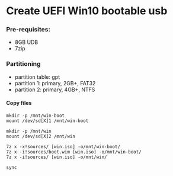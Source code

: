 # Create UEFI Win10 bootable usb

### Pre-requisites:
   * 8GB UDB
   * 7zip

### Partitioning
   * partition table: gpt
   * partition 1: primary, 2GB+, FAT32
   * partition 2: primary, 4GB+, NTFS


#### Copy files

```
mkdir -p /mnt/win-boot
mount /dev/sd[X]1 /mnt/win-boot

mkdir -p /mnt/win
mount /dev/sd[X]2 /mnt/win

7z x -x!sources/ [win.iso] -o/mnt/win-boot/
7z x -i!sources/boot.wim [win.iso] -o/mnt/win-boot/
7z x -i!sources/ [win.iso] -o/mnt/win/

sync
```